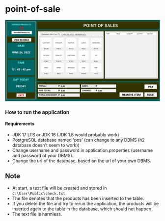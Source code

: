 # point-of-sale
![1](https://github.com/pitzzahh/point-of-sale/blob/f911914a475a02cc6e7450485fef70fec63f1d30/main_ui.png?raw=true)

### How to run the application
#### Requirements

- JDK 17 LTS or JDK 18 (JDK 1.8 would probably work)
- PostgreSQL database named 'pos' (can change to any DBMS (h2 database doesn't seem to work))
- Change username and password in application.properties (username and password of your DBMS).
- Change the url of the database, based on the url of your own DBMS.
## Note

- At start, a text file will be created and stored in ```C:\User\Public\check.txt``` 
- The file denotes that the products has been inserted to the table.
- If you delete the file and try to rerun the application, the products will be inserted again to the table in the database, which should not happen.
- The text file is harmless.

